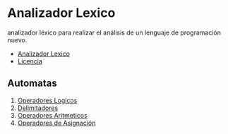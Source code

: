 # Analizador Lexico
analizador léxico para realizar el análisis de un lenguaje de programación nuevo.

* <a href="./src/Model/LexicalAnalyzer.java">Analizador Lexico</a>
* <a href="./LICENSE">Licencia</a>

<h2>Automatas</h2>

<ol>
  <li><a href="./src/Controller/AutomataLogicalOperators.java">Operadores Logicos</a></li>
  <li><a href="./src/Controller/AutomataDelimiter.java">Delimitadores</a></li>
  <li><a href="./src/Controller/AutomataArithmeticOperators.java">Operadores Aritmeticos</a></li>
  <li><a href="./src/Controller/AutomataAssignmentOperators.java">Operadores de Asignación</a></li>
</ol>
